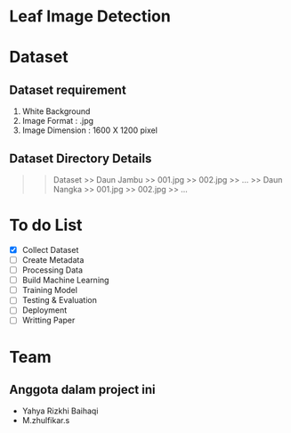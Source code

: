 # Leaf Image Detection

# Dataset
  Dataset requirement
  ------------------
  1. White Background
  2. Image Format : .jpg
  3. Image Dimension : 1600 X 1200 pixel
  
  Dataset Directory Details
  -------------------
  >> Dataset
      >> Daun Jambu
          >> 001.jpg
          >> 002.jpg
          >> …
      >> Daun Nangka
          >> 001.jpg
          >> 002.jpg
          >> …


# To do List
  - [x] Collect Dataset 
  - [ ] Create Metadata 
  - [ ] Processing Data
  - [ ] Build Machine Learning
  - [ ] Training Model
  - [ ] Testing & Evaluation
  - [ ] Deployment
  - [ ] Writting Paper

# Team 
  Anggota dalam project ini
  ------------------------
   - Yahya Rizkhi Baihaqi 
   - M.zhulfikar.s
